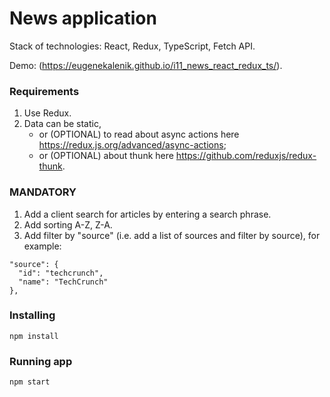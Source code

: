 # News application

Stack of technologies: React, Redux, TypeScript, Fetch API.

Demo: (https://eugenekalenik.github.io/i11_news_react_redux_ts/).

### Requirements

1. Use Redux.
2. Data can be static,
   - or (OPTIONAL) to read about async actions here https://redux.js.org/advanced/async-actions;
   - or (OPTIONAL) about thunk here https://github.com/reduxjs/redux-thunk.

### MANDATORY
1. Add a client search for articles by entering a search phrase.
2. Add sorting A-Z, Z-A.
3. Add filter by "source" (i.e. add a list of sources and filter by source), for example:
```
"source": {
  "id": "techcrunch",
  "name": "TechCrunch"
},
```

### Installing

```
npm install
```

### Running app

```
npm start
```